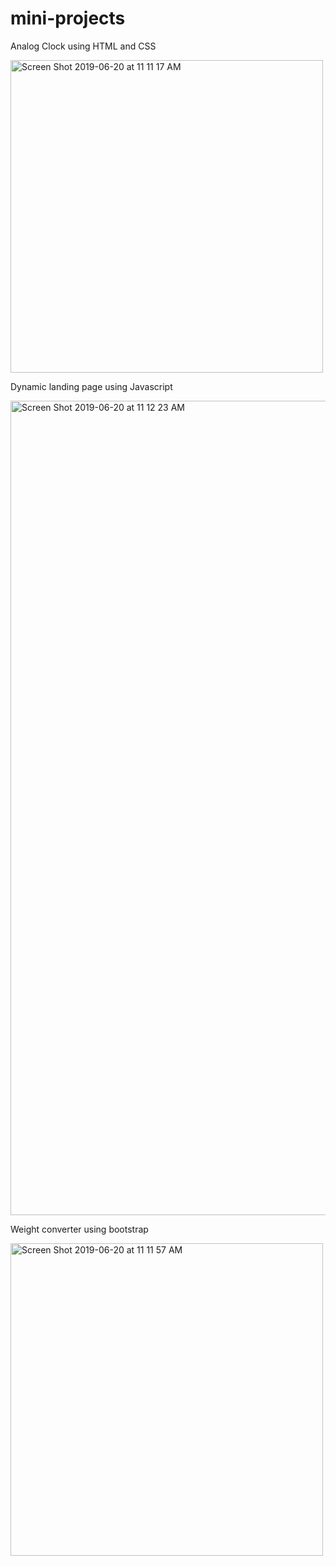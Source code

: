 # mini-projects

Analog Clock using HTML and CSS 

<img width="500" alt="Screen Shot 2019-06-20 at 11 11 17 AM" src="https://user-images.githubusercontent.com/51138502/59871456-7c141800-934c-11e9-8760-42d0583c35af.png">


Dynamic landing page using Javascript

<img width="1303" alt="Screen Shot 2019-06-20 at 11 12 23 AM" src="https://user-images.githubusercontent.com/51138502/59871628-e036dc00-934c-11e9-9fbb-8cd63990439d.png">


Weight converter using bootstrap 

<img width="500" alt="Screen Shot 2019-06-20 at 11 11 57 AM" src="https://user-images.githubusercontent.com/51138502/59871534-a9f95c80-934c-11e9-826a-b675d907cdca.png">
